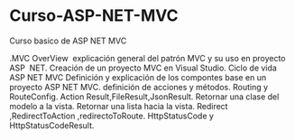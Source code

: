 # Curso-ASP-NET-MVC
Curso basico de ASP NET MVC 


.MVC OverView  explicación general del patrón MVC y su uso en proyecto ASP  NET.
Creación de un proyecto MVC en Visual Studio.
Ciclo de vida ASP NET MVC
Definición y explicación de los compontes base en un proyecto ASP NET MVC.
definición de acciones y métodos.
Routing y RouteConfig.
Action Result,FileResult,JsonResult.
Retornar una clase del modelo a la vista.
Retornar una lista hacia la vista.
Redirect ,RedirectToAction ,redirectoToRoute.
HttpStatusCode y HttpStatusCodeResult.
